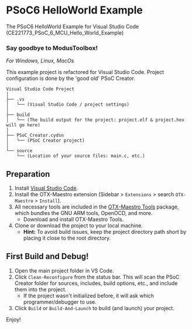 # PSoC6 HelloWorld Example

The PSoC6 HelloWorld Example for Visual Studio Code (CE221773_PSoC_6_MCU_Hello_World_Example)

### Say goodbye to ModusToolbox!

<em>For Windows, Linux, MacOs</em>

This example project is refactored for Visual Studio Code. Project configuration is done by the 'good old' PSoC Creator.

```
Visual Studio Code Project
│
├── .vs
│   └── (Visual Studio Code / project settings)
│
├── build
│   └── (The build output for the project: project.elf & project.hex will go here)
│
├── PSoC_Creator.cydsn
│   └── (PSoC Creator project)
│
└── source
    └── (Location of your source files: main.c, etc.)
```

## Preparation
1. Install [Visual Studio Code](https://code.visualstudio.com/download).
1. Install the OTX-Maestro extension (Sidebar > `Extensions` > search `OTX-Maestro` > `Install`).
1. All necessary tools are included in the [OTX-Maestro Tools](https://github.com/onethinx/OTX-Maestro/releases) package, which bundles the GNU ARM tools, OpenOCD, and more.
   * Download and install OTX-Maestro Tools.
1. Clone or download the project to your local machine.
   * **Hint:** To avoid build issues, keep the project directory path short by placing it close to the root directory.

## First Build and Debug!
1. Open the main project folder in VS Code.
1. Click `Clean-Reconfigure` from the status bar. This will scan the PSoC Creator folder for sources, includes, build options, etc., and include them into the project.
   * If the project wasn't initialized before, it will ask which programmer/debugger to use.
1. Click `Build` or `Build-And-Launch` to build (and launch) your project.

Enjoy!
